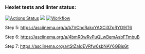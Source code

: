 ### Hexlet tests and linter status:
[![Actions Status](https://github.com/Daxping/java-project-lvl1/workflows/hexlet-check/badge.svg)](https://github.com/Daxping/java-project-lvl1/actions)
<a href="https://codeclimate.com/github/Daxping/java-project-lvl1/maintainability"><img src="https://api.codeclimate.com/v1/badges/0084c8e444ef7dd26e47/maintainability" /></a>
[![Workflow](https://github.com/Daxping/java-project-lvl1/actions/workflows/workflow.yml/badge.svg)](https://github.com/Daxping/java-project-lvl1/actions)

Step 5: https://asciinema.org/a/b7VChcRakxYAXCi3ZpRYO9lT6

Step 6: https://asciinema.org/a/4bmR0wRvPuQLwBemAsbFTmbuB

Step 7: https://asciinema.org/a/tStZaIdEVRfw6sbNAY6GBisGt
